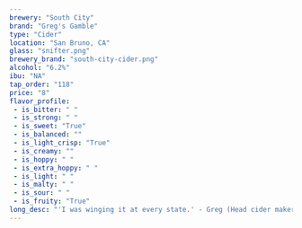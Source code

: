 ```yaml
---
brewery: "South City"
brand: "Greg's Gamble"
type: "Cider"
location: "San Bruno, CA"
glass: "snifter.png"
brewery_brand: "south-city-cider.png"
alcohol: "6.2%"
ibu: "NA"
tap_order: "118"
price: "8"
flavor_profile:
 - is_bitter: " "
 - is_strong: " "
 - is_sweet: "True"
 - is_balanced: ""
 - is_light_crisp: "True"
 - is_creamy: ""
 - is_hoppy: " "
 - is_extra_hoppy: " "
 - is_light: " "
 - is_malty: " "
 - is_sour: " "
 - is_fruity: "True"
long_desc: "'I was winging it at every state.' - Greg (Head cider maker)."
---
```

